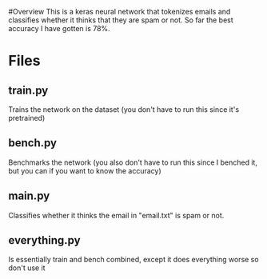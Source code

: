 #Overview
This is a keras neural network that tokenizes emails and classifies whether it thinks that they are spam or not.  So far the best accuracy I have gotten is 78%.

# Files

## train.py
Trains the network on the dataset (you don't have to run this since it's pretrained)
## bench.py 
Benchmarks the network (you also don't have to run this since I benched it, but you can if you want to know the accuracy)
## main.py
Classifies whether it thinks the email in "email.txt" is spam or not.
## everything.py
Is essentially train and bench combined, except it does everything worse so don't use it
